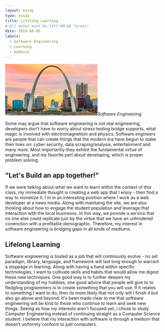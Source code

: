 ```yaml
---
layout: essay
type: essay
title: Lifelong Learning
# All dates must be YYYY-MM-DD format!
date: 2019-09-05
labels:
  - Software Engineering
  - Learning
  - Hobbies
---
```


<img class="ui tiny right spaced image" src="../images/arch.jpeg">*Software Engineering*

Some may argue that software engineering is not real engineering, developers don't have to worry about stress testing bridge supports, what magic is involved with electromagnetism and physics. Software engineers are people that can create things that the modern era have begun to stake their lives on: cyber security, data scraping/analysis, entertainment and many more. Most importantly they exhibit the fundamental virtue of engineering, and my favorite part about developing, which is proper problem solving.  

## "Let's Build an app together!"

If we were talking about what we want to learn within the context of this class, my immediate thought is creating a web app that I enjoy - then find a way to monetize it. I'm in an interesting position where I work as a web developer at a news media. Along with maintaing the site, we are also thinking about how to engage the student population and leverage that interaction with the local businesss. In this way, we provide a service that no one else could replicate just by the virtue that we have an unhindered conenction with a profitable demographic. Therefore, my interest in software engineering is bridging gaps in all kinds of mediums. 

## Lifelong Learning

Software engineering is touted as a job that will continously evolve - no set paradigm, library, language, and framework will last long enough to warrant a stoppage in learning. Along with having a hand within specific technologies, I want to cultivate skills and habits that would allow me digest these new techniques. One good way is to further deepen my understanding of my hobbies, one good advice that people will give to to fledgling programmers is to create something that you will use. If it relates to something I want to do, then its more likely that not only will I finish it but also go above and beyond. It's been made clear to me that software engineering will be kind to those who continue to learn and seek new things. Seeing as how my interests aren't focused yet, I chose to study Computer Engineering instead of continuing straight as a Computer Science student. I believe that my interaction with software is through a medium that doesn't uniformly conform to just computers. 

